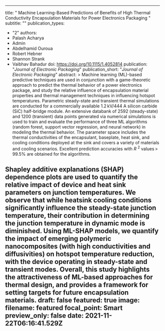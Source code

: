 
---
title: " Machine Learning-Based Predictions of Benefits of High Thermal
  Conductivity Encapsulation Materials for Power Electronics Packaging "
subtitle: ""
publication_types:
  - "2"
authors:
  - Palash Acharya
  - Admin
  - Abdelhamid Ouroua
  - Robert Hebner
  - Shannon Strank
  - Vaibhav Bahadur
doi: https://doi.org/10.1115/1.4052814
publication: "*Journal of Electronic Packaging*"
publication_short: "*Journal of Electronic Packaging*"
abstract: >
  Machine learning (ML)-based predictive techniques are used in conjunction with
  a game-theoretic approach to predict the thermal behavior of a power
  electronics package, and study the relative influence of encapsulation
  material properties and thermal management techniques in influencing hotspot
  temperatures. Parametric steady-state and transient thermal simulations are
  conducted for a commercially available 1.2 kV/444 A silicon carbide (SiC)
  half-bridge module. An extensive databank of 2592 (steady-state) and 1200
  (transient) data points generated via numerical simulations is used to train
  and evaluate the performance of three ML algorithms (random forest, support
  vector regression, and neural network) in modeling the thermal behavior. The
  parameter space includes the thermal conductivities of the encapsulant,
  baseplate, heat sink, and cooling conditions deployed at the sink and covers a
  variety of materials and cooling scenarios. Excellent prediction accuracies
  with *R* <sup>2</sup> values > 99.5% are obtained for the algorithms.  
    
  Shapley additive explanations (SHAP) dependence plots are used to quantify the relative impact
  of device and heat sink parameters on junction temperatures. We observe that
  while heatsink cooling conditions significantly influence the steady-state
  junction temperature, their contribution in determining the junction
  temperature in dynamic mode is diminished. Using ML-SHAP models, we quantify
  the impact of emerging polymeric nanocomposites (with high conductivities and
  diffusivities) on hotspot temperature reduction, with the device operating in
  steady-state and transient modes. Overall, this study highlights the
  attractiveness of ML-based approaches for thermal design, and provides a
  framework for setting targets for future encapsulation materials.
draft: false
featured: true
image:
  filename: featured
  focal_point: Smart
  preview_only: false
date: 2021-11-22T06:16:41.529Z
---
 
